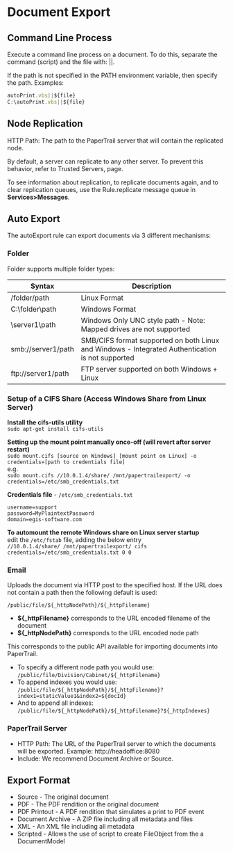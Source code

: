 # Document Export

## Command Line Process

Execute a command line process on a document. To do this, separate the command (script) and the file with: ||.   

If the path is not specified in the PATH environment variable, then specify the path. 
Examples:  

```javascript
autoPrint.vbs||${file}
C:\autoPrint.vbs||${file}
```

## Node Replication 

HTTP Path: The path to the PaperTrail server that will contain the replicated node.  

By default, a server can replicate to any other server. To prevent this behavior, refer to Trusted Servers, page.  

To see information about replication, to replicate documents again, and to clear replication queues, use the Rule.replicate message queue in **Services>Messages**.  

## Auto Export 

The autoExport rule can export documents via 3 different mechanisms:

### Folder

Folder supports multiple folder types:

| Syntax        | Description 
| ------------- |------------- 
| /folder/path    	    | Linux Format
| C:\\folder\path    | 	Windows Format
| \\server1\path   | 	Windows Only UNC style path - Note: Mapped drives are not supported
| smb://server1/path    | 	SMB/CIFS format supported on both Linux and Windows - Integrated Authentication is not supported
| ftp://server1/path     | 	FTP server supported on both Windows + Linux

### Setup of a CIFS Share (Access Windows Share from Linux Server)

**Install the cifs-utils utility**<br>
`sudo apt-get install cifs-utils`

**Setting up the mount point manually once-off (will revert after server restart)**<br>
```sudo mount.cifs [source on Windows] [mount point on Linux] -o credentials=[path to credentials file]```<br>
e.g.<br>
```sudo mount.cifs //10.0.1.4/share/ /mnt/papertrailexport/ -o credentials=/etc/smb_credentials.txt```

**Credentials file** - `/etc/smb_credentials.txt`<br>
```
username=support
password=MyPlaintextPassword
domain=egis-software.com
```

**To automount the remote Windows share on Linux server startup**<br>
edit the `/etc/fstab` file, adding the below entry<br>
`//10.0.1.4/share/ /mnt/papertrailexport/ cifs credentials=/etc/smb_credentials.txt 0 0`

### Email

Uploads the document via HTTP post to the specified host. If the URL does not contain a path then the following default is used:  

`/public/file/${_httpNodePath}/${_httpFilename}`

-  **${_httpFilename}** corresponds to  the URL encoded filename of the document  
-   **${_httpNodePath}** corresponds to the URL encoded node path  

This corresponds to the public API available for importing documents into PaperTrail.

-  To specify a different node path you would use:
`/public/file/Division/Cabinet/${_httpFilename}`  
-  To append indexes you would use:
`/public/file/${_httpNodePath}/${_httpFilename}?index1=staticValue1&index2=${docId}`  
-  And to append all indexes:
`/public/file/${_httpNodePath}/${_httpFilename}?${_httpIndexes}`  

### PaperTrail Server 


*  HTTP Path: The URL of the PaperTrail server to which the documents will be exported. Example: http://headoffice:8080  
*  Include: We recommend Document Archive or Source.  


## Export Format

*  Source - The original document  
*  PDF - The PDF rendition or the original document  
*  PDF Printout  - A PDF rendition that simulates a print to PDF event  
*  Document Archive - A ZIP file including all metadata and files  
*  XML - An XML file including all metadata  
*  Scripted - Allows the use of script to create FileObject from the a DocumentModel
 
